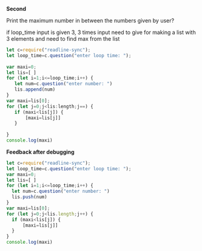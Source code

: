 **Second**

Print the maximum number in between the numbers given by user?

if loop_time input is given 3, 3 times input need to give for making a list with 3 elements and need to find max from the list

```javascript
let c=require("readline-sync");
let loop_time=c.question("enter loop time: ");
 
var maxi=0;
let lis=[ ]
for (let i=1;i<=loop_time;i++) {
   let num=c.question("enter number: ")
   lis.append(num)
}
var maxi=lis[0];
for (let j=0;j<lis:length;j==) {
   if (maxi<lis[j]) {
       [maxi=lis[j]]
   }
 
}
console.log(maxi)

```

**Feedback after debugging**

```javascript
let c=require("readline-sync");
let loop_time=c.question("enter loop time: ");
var maxi=0;
let lis=[ ]
for (let i=1;i<=loop_time;i++) {
  let num=c.question("enter number: ")
  lis.push(num)
}
var maxi=lis[0];
for (let j=0;j<lis.length;j++) {
  if (maxi<lis[j]) {
      [maxi=lis[j]]
  }
}
console.log(maxi)
```